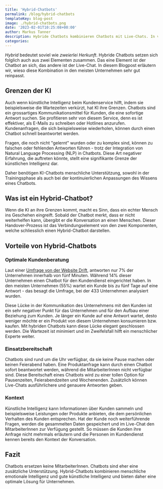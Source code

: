 ```yaml
---
title: 'Hybrid-Chatbots'
permalink: /blog/hybrid-chatbots
templateKey: blog-post
image: ./hybrid-chatbots.png
date: '2023-02-01T10:25:08+00:00'
author: Markus Tanner
description: Hybride Chatbots kombinieren Chatbots mit Live-Chats. In vielen Fällen macht diese Kombination Sinn.
categories:
---
```


_Hybrid_ bedeutet soviel wie _zweierlei Herkunft_. Hybride Chatbots setzen sich folglich auch aus zwei Elementen zusammen. Das eine Element ist der Chatbot an sich, das andere ist der Live-Chat. In diesem Blogpost erläutern wir, wieso diese Kombination in den meisten Unternehmen sehr gut reinpasst.

## Grenzen der KI

Auch wenn künstliche Intelligenz beim Kundenservice hilft, indem sie beispielsweise die Wartezeiten verkürzt, hat KI ihre Grenzen. Chatbots sind ein grossartiges Kommunikationsmittel für Kunden, die eine sofortige Antwort suchen. Sie profitieren sehr von diesem Service, denn es ist effektiver, als E-Mails zu schreiben oder Hotlines anzurufen. Kundenanfragen, die sich beispielsweise wiederholen, können durch einen Chatbot schnell beantwortet werden.

Fragen, die noch nicht "gelernt" wurden oder zu komplex sind, können zu falschen oder fehlenden Antworten führen - trotz der Integration von Natural Language Processing (NLP) in Chatbots. Diese Art negativer Erfahrung, die auftreten könnte, stellt eine signifikante Grenze der künstlichen Intelligenz dar.

Daher benötigen KI-Chatbots menschliche Unterstützung, sowohl in der Trainingsphase als auch bei der kontinuierlichen Anpassungen des Wissens eines Chatbots.

## Was ist ein Hybrid-Chatbot?

Wenn die KI an ihre Grenzen kommt, macht es Sinn, dass ein echter Mensch ins Geschehen eingreift. Sobald der Chatbot merkt, dass er nicht weiterhelfen kann, übergibt er die Konversation an einen Menschen. Dieser Handover-Prozess ist das Verbindungselement von den zwei Komponenten, welche schliesslich einen Hybrid-Chatbot darstellen.

## Vorteile von Hybrid-Chatbots

### Optimale Kundenberatung

Laut einer [Umfrage von der Website Drift](https://rileyandyou.com/2020/11/09/making-the-most-of-live-chat/), antworten nur 7% der Unternehmen innerhalb von fünf Minuten. Während 14% dieser Unternehmen einen Chatbot für den Kundendienst eingerichtet haben. In den meisten Unternehmen (55%) wartet ein Kunde bis zu fünf Tage auf eine Antwort - das besagt die Umfrage, bei der 433 Unternehmen analysiert wurden.

Diese Lücke in der Kommunikation des Unternehmens mit den Kunden ist ein sehr negativer Punkt für das Unternehmen und für den Aufbau einer Beziehung zum Kunden. Je länger ein Kunde auf eine Antwort wartet, desto weniger möchte er ein Produkt von diesem Unternehmen konsumieren bzw. kaufen. Mit hybriden Chatbots kann diese Lücke elegant geschlossen werden. Die Wartezeit ist minimiert und im Zweifelsfall hilft ein menschlicher Experte weiter.

### Einsatzbereitschaft

Chatbots sind rund um die Uhr verfügbar, da sie keine Pause machen oder keinen Feierabend haben. Eine Produktanfrage kann durch einen Chatbot sofort beantwortet werden, während die MitarbeiterInnen nicht verfügbar sind. Diese Bereitschaft eines Chatbots wird zu einer tollen Option für Pausenzeiten, Feierabendzeiten und Wochenenden. Zusätzlich können Live-Chats ausführlichere und genauere Antworten geben.

### Kontext

Künstliche Intelligenz kann Informationen über Kunden sammeln und beispielsweise Leistungen oder Produkte anbieten, die dem persönlichen Verhalten des Kunden entsprechen. Hat der Kunde noch weiterführende Fragen, werden die gesammelten Daten gespeichert und im Live-Chat den MitarbeiterInnen zur Verfügung gestellt. So müssen die Kunden ihre Anfrage nicht mehrmals erläutern und die Personen im Kundendienst kennen bereits den Kontext der Konversation.

## Fazit

Chatbots ersetzen keine MitarbeiterInnen. Chatbots sind eher eine zusätzliche Unterstützung. Hybrid-Chatbots kombinieren menschliche emotionale Intelligenz und gute künstliche Intelligenz und bieten daher eine optimale Lösung für Unternehmen.
